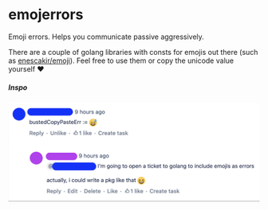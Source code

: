 # emojerrors
Emoji errors. Helps you communicate passive aggressively.

There are a couple of golang libraries with consts for emojis out there (such as [enescakir/emoji](https://pkg.go.dev/github.com/enescakir/emoji#pkg-variables)). 
Feel free to use them or copy the unicode value yourself :heart:

##### Inspo
![inspo](./images/inspo.png)
